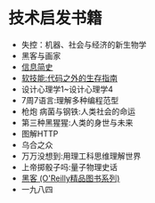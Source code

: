 # 技术启发书籍


* 失控：机器、社会与经济的新生物学
* 黑客与画家
* [信息简史](https://www.amazon.cn/%E5%9B%BE%E7%81%B5%E6%96%B0%E7%9F%A5-%E4%BF%A1%E6%81%AF%E7%AE%80%E5%8F%B2-%E8%A9%B9%E5%A7%86%E6%96%AF%C2%B7%E6%A0%BC%E9%9B%B7%E5%85%8B/dp/B00G6CY2R8/ref=sr_1_1?ie=UTF8&qid=1476275887&sr=8-1&keywords=%E4%BF%A1%E6%81%AF%E7%AE%80%E5%8F%B2)
* [软技能:代码之外的生存指南](https://www.amazon.cn/%E8%BD%AF%E6%8A%80%E8%83%BD-%E4%BB%A3%E7%A0%81%E4%B9%8B%E5%A4%96%E7%9A%84%E7%94%9F%E5%AD%98%E6%8C%87%E5%8D%97-%E7%BA%A6%E7%BF%B0%C2%B7Z-%E6%A3%AE%E6%A2%85%E5%85%B9/dp/B01IB086H4/ref=sr_1_1?ie=UTF8&qid=1476275908&sr=8-1&keywords=%E8%BD%AF%E6%8A%80%E8%83%BD)
* 设计心理学1~设计心理学4
* 7周7语言:理解多种编程范型
* 枪炮 病菌与钢铁:人类社会的命运
* 第三种黑猩猩:人类的身世与未来
* 图解HTTP
* 乌合之众
* 万万没想到:用理工科思维理解世界
* 上帝掷骰子吗:量子物理史话
* [黑客 (O'Reilly精品图书系列)](https://www.amazon.cn/%E9%BB%91%E5%AE%A2-Steven-Levy-%E8%91%97/dp/B00E593MRU/ref=sr_1_1?ie=UTF8&qid=1476275936&sr=8-1&keywords=%E9%BB%91%E5%AE%A2)
* 一九八四